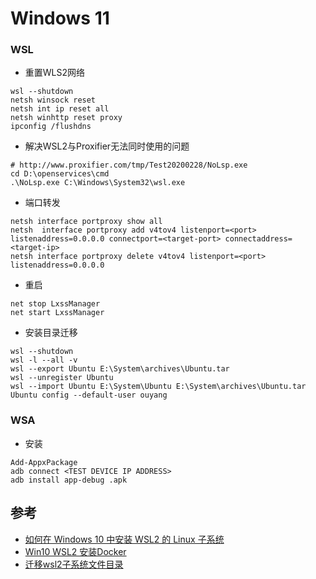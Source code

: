 # Windows 11

### WSL
- 重置WLS2网络
```
wsl --shutdown
netsh winsock reset
netsh int ip reset all
netsh winhttp reset proxy
ipconfig /flushdns
```
- 解决WSL2与Proxifier无法同时使用的问题
```
# http://www.proxifier.com/tmp/Test20200228/NoLsp.exe
cd D:\openservices\cmd
.\NoLsp.exe C:\Windows\System32\wsl.exe
```
- 端口转发
```
netsh interface portproxy show all
netsh  interface portproxy add v4tov4 listenport=<port> listenaddress=0.0.0.0 connectport=<target-port> connectaddress=<target-ip>
netsh interface portproxy delete v4tov4 listenport=<port> listenaddress=0.0.0.0
```
- 重启
```
net stop LxssManager
net start LxssManager
```
- 安装目录迁移
```
wsl --shutdown
wsl -l --all -v
wsl --export Ubuntu E:\System\archives\Ubuntu.tar
wsl --unregister Ubuntu
wsl --import Ubuntu E:\System\Ubuntu E:\System\archives\Ubuntu.tar
Ubuntu config --default-user ouyang
```

### WSA
- 安装
```
Add-AppxPackage
adb connect <TEST DEVICE IP ADDRESS>
adb install app-debug .apk
```

## 参考
- [如何在 Windows 10 中安装 WSL2 的 Linux 子系统](https://blog.walterlv.com/post/how-to-install-wsl2.html)
- [Win10 WSL2 安装Docker](https://www.jianshu.com/p/a20c2d58eaac)
- [迁移wsl2子系统文件目录](https://juejin.cn/post/7024498662935904269)

